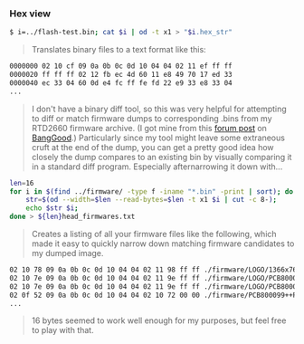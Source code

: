 
### Hex view
```sh
$ i=../flash-test.bin; cat $i | od -t x1 > "$i.hex_str"
```
> Translates binary files to a text format like this:
```sh
0000000 02 10 cf 09 0a 0b 0c 0d 10 04 04 02 11 ef ff ff
0000020 ff ff ff 02 12 fb ec 4d 60 11 e8 49 70 17 ed 33
0000040 ec 33 04 60 0d e4 fc ff fe fd 22 e9 33 e8 33 04
...
```
> I don't have a binary diff tool, so this was very helpful for attempting to diff or match firmware dumps to corresponding .bins from my RTD2660 firmware archive. (I got mine from this [forum post](http://forum.banggood.com/forum-topic-67095.html) on [BangGood](http://www.banggood.com/).)
> Particularly since my tool might leave some extraneous cruft at the end of the dump, you can get a pretty good idea how closely the dump compares to an existing bin by visually comparing it in a standard diff program. Especially afternarrowing it down with...


```sh
len=16
for i in $(find ../firmware/ -type f -iname "*.bin" -print | sort); do
    str=$(od --width=$len --read-bytes=$len -t x1 $i | cut -c 8-);
    echo $str $i;
done > ${len}head_firmwares.txt
```
> Creates a listing of all your firmware files like the following, which made it easy to quickly narrow down matching firmware candidates to my dumped image.
```sh
02 10 78 09 0a 0b 0c 0d 10 04 04 02 11 98 ff ff ./firmware/LOGO/1366x768-6bit-致力科技LOGO.BIN
02 10 7e 09 0a 0b 0c 0d 10 04 04 02 11 9e ff ff ./firmware/LOGO/PCB800099-LVDS1280X800-D6BIT-2AV1VGA1HDMI-ACC-IR2-5KEY-NJ6800-LOGO-5S.bin
02 10 7e 09 0a 0b 0c 0d 10 04 04 02 11 9e ff ff ./firmware/LOGO/PCB800099-LVDS1280X800-D6BIT-2AV1VGA1HDMI-ACC-IR2-5KEY-NJ6800-黑底红字LOGO-5S.bin
02 0f 52 09 0a 0b 0c 0d 10 04 04 02 10 72 00 00 ./firmware/PCB800099++PCB800100-TTL-480X272-AT043TN24V.1-2AV1VGA-1HDMI-5KEY-IR2-带倒车--无信号20S侍机-20121023.BIN
...
```
> 16 bytes seemed to work well enough for my purposes, but feel free to play with that.

